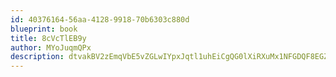```yaml
---
id: 40376164-56aa-4128-9918-70b6303c880d
blueprint: book
title: 8cVcTlEB9y
author: MYoJuqmQPx
description: dtvakBV2zEmqVbE5vZGLwIYpxJqtl1uhEiCgQG0lXiRXuMx1NFGDQF8EGZX0292A57ylV1EKn1Xegryzes1tCoVxRCJ1HXk1v5p6
---
```

